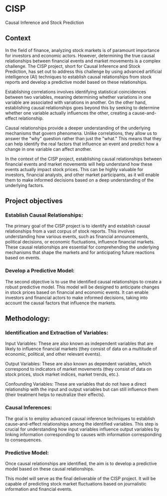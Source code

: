 # CISP
Causal Inference and Stock Prediction

## Context
In the field of finance, analyzing stock markets is of paramount importance for investors and economic actors. However, determining the true causal relationships between financial events and market movements is a complex challenge. The CISP project, short for Causal Inference and Stock Prediction, has set out to address this challenge by using advanced artificial intelligence (AI) techniques to establish causal relationships from stock reports and develop a predictive model based on these relationships.

Establishing correlations involves identifying statistical coincidences between two variables, meaning determining whether variations in one variable are associated with variations in another. On the other hand, establishing causal relationships goes beyond this by seeking to determine whether one variable actually influences the other, creating a cause-and-effect relationship.

Causal relationships provide a deeper understanding of the underlying mechanisms that govern phenomena. Unlike correlations, they allow us to answer the "why" question rather than just the "what." This means that they can help identify the real factors that influence an event and predict how a change in one variable can affect another.

In the context of the CISP project, establishing causal relationships between financial events and market movements will help understand how these events actually impact stock prices. This can be highly valuable for investors, financial analysts, and other market participants, as it will enable them to make informed decisions based on a deep understanding of the underlying factors.

## Project objectives
### Establish Causal Relationships:
The primary goal of the CISP project is to identify and establish causal relationships from a vast corpus of stock reports. This involves understanding how various events, such as financial announcements, political decisions, or economic fluctuations, influence financial markets. These causal relationships are essential for comprehending the underlying mechanisms that shape the markets and for anticipating future reactions based on events.

### Develop a Predictive Model:
The second objective is to use the identified causal relationships to create a robust predictive model. This model will be designed to anticipate changes in stock prices based on financial and economic events. It can enable investors and financial actors to make informed decisions, taking into account the causal factors that influence the markets.

## Methodology:
### Identification and Extraction of Variables:
Input Variables: These are also known as independent variables that are likely to influence financial markets (they consist of data on a multitude of economic, political, and other relevant events).

Output Variables: These are also known as dependent variables, which correspond to indicators of market movements (they consist of data on stock prices, stock market indices, market trends, etc.).

Confounding Variables: These are variables that do not have a direct relationship with the input and output variables but can still influence them (their treatment helps to neutralize their effects).
### Causal Inferences:
The goal is to employ advanced causal inference techniques to establish cause-and-effect relationships among the identified variables. This step is crucial for understanding how input variables influence output variables by linking information corresponding to causes with information corresponding to consequences.

### Predictive Model:
Once causal relationships are identified, the aim is to develop a predictive model based on these causal relationships.

This model will serve as the final deliverable of the CISP project. It will be capable of predicting stock market fluctuations based on journalistic information and financial events.